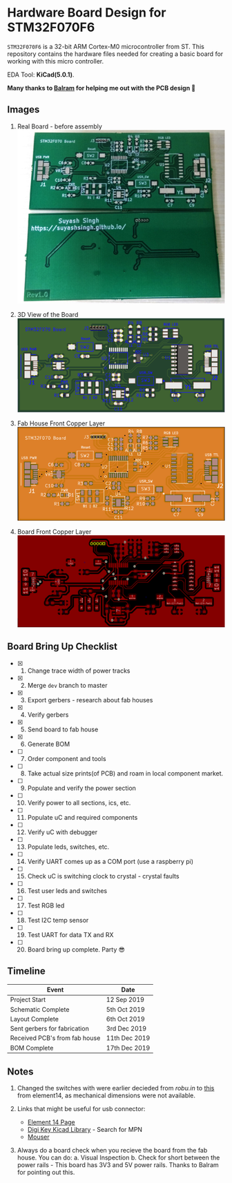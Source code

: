 # Hardware Board Design for STM32F070F6
`STM32F070F6` is a 32-bit ARM Cortex-M0 microcontroller from ST. This repository contains the hardware files needed for creating a basic board for working with this micro controller. 

EDA Tool: **KiCad(5.0.1)**.

**Many thanks to [Balram](https://www.linkedin.com/in/balram-jatav/) for helping me out with the PCB design :slightly_smiling_face:**

## Images 
1. Real Board - before assembly
![board-fab](stm32f070-board/manufacturing/fabricated-board.jpg)

2. 3D View of the Board
![board-3d](stm32f070-board/manufacturing/board-3d.png)

3. Fab House Front Copper Layer
![board-fcu](stm32f070-board/manufacturing/fab-house-board-fcu.png)

4. Board Front Copper Layer
![board-fcu](stm32f070-board/manufacturing/board-fcu.png)

## Board Bring Up Checklist
- [x] 1. Change trace width of power tracks
- [x] 2. Merge `dev` branch to master
- [x] 3. Export gerbers - research about fab houses
- [x] 4. Verify gerbers
- [x] 5. Send board to fab house
- [x] 6. Generate BOM
- [ ] 7. Order component and tools
- [ ] 8. Take actual size prints(of PCB) and roam in local component market.
- [ ] 9. Populate and verify the power section
- [ ] 10. Verify power to all sections, ics, etc.
- [ ] 11. Populate uC and required components
- [ ] 12. Verify uC with debugger
- [ ] 13. Populate leds, switches, etc.
- [ ] 14. Verify UART comes up as a COM port (use a raspberry pi)
- [ ] 15. Check uC is switching clock to crystal - crystal faults
- [ ] 16. Test user leds and switches
- [ ] 17. Test RGB led
- [ ] 18. Test I2C temp sensor
- [ ] 19. Test UART for data TX and RX
- [ ] 20. Board bring up complete. Party :sunglasses:

## Timeline
| Event                         | Date          |
| ----------------------------- | ------------- |
| Project Start                 | 12 Sep 2019   |
| Schematic Complete            | 5th Oct 2019  |
| Layout Complete               | 6th Oct 2019  |
| Sent gerbers for fabrication  | 3rd Dec 2019  |
| Received PCB's from fab house | 11th Dec 2019 |
| BOM Complete                  | 17th Dec 2019 |

## Notes
1. Changed the switches with were earlier decieded from *robu.in* to [this](https://in.element14.com/alcoswitch-te-connectivity/fsmsm/switch-spst-0-05a-24vdc-smd/dp/1703878) from element14, as mechanical dimensions were not available.

2. Links that might be useful for usb connector:
	+ [Element 14 Page](https://in.element14.com/molex/47346-0001/usb-conn-2-0-micro-usb-type-b/dp/1568026?st=mirco%20usb%20connector)
	+ [Digi Key Kicad Library](https://github.com/Digi-Key/digikey-kicad-library/tree/master/) - Search for MPN
	+ [Mouser](https://www.mouser.in/ProductDetail/Molex/47346-0001?qs=c2CV6XM0DweJBWaSeyWeCw%3D%3D)

3. Always do a board check when you recieve the board from the fab house. You can do:
	a. Visual Inspection
	b. Check for short between the power rails - This board has 3V3 and 5V power rails. Thanks to Balram for pointing out this.
